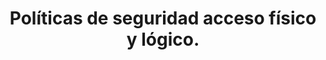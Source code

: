---
title: Políticas de seguridad acceso físico y lógico.
description: Manual de Organización de Centros de Cómputo
---